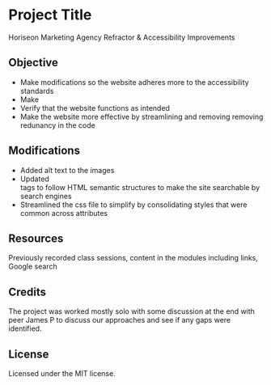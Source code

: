 # Project Title
Horiseon Marketing Agency Refractor & Accessibility Improvements

## Objective
- Make modifications so the website adheres more to the accessibility standards
- Make 
- Verify that the website functions as intended
- Make the website more effective by streamlining and removing removing redunancy in the code

## Modifications
- Added alt text to the images
- Updated <div> tags to follow HTML semantic structures to make the site searchable by search engines
- Streamlined the css file to simplify by consolidating styles that were common across attributes 

## Resources
Previously recorded class sessions, content in the modules including links, Google search
  
## Credits
The project was worked mostly solo with some discussion at the end with peer James P to discuss our approaches and see if any gaps were identified. 

## License
Licensed under the MIT license.
